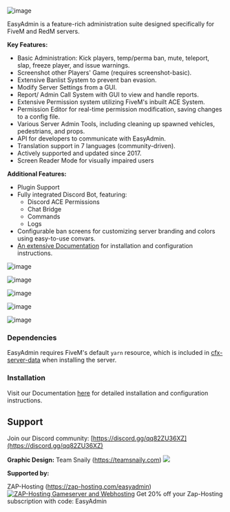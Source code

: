 ![image](https://user-images.githubusercontent.com/13604413/129143671-3ab6a643-faf0-479d-8b97-af71ffb5193c.png)

EasyAdmin is a feature-rich administration suite designed specifically for FiveM and RedM servers.

**Key Features:**

* Basic Administration: Kick players, temp/perma ban, mute, teleport, slap, freeze player, and issue warnings.
* Screenshot other Players' Game (requires screenshot-basic).
* Extensive Banlist System to prevent ban evasion.
* Modify Server Settings from a GUI.
* Report/ Admin Call System with GUI to view and handle reports.
* Extensive Permission system utilizing FiveM's inbuilt ACE System.
* Permission Editor for real-time permission modification, saving changes to a config file.
* Various Server Admin Tools, including cleaning up spawned vehicles, pedestrians, and props.
* API for developers to communicate with EasyAdmin.
* Translation support in 7 languages (community-driven).
* Actively supported and updated since 2017.
* Screen Reader Mode for visually impaired users

 
**Additional Features:**

* Plugin Support
* Fully integrated Discord Bot, featuring:
	+ Discord ACE Permissions
	+ Chat Bridge
	+ Commands
	+ Logs
* Configurable ban screens for customizing server branding and colors using easy-to-use convars.
* [An extensive Documentation](https://easyadmin.readthedocs.io/) for installation and configuration instructions.

![image](https://user-images.githubusercontent.com/13604413/126916981-1680e5ac-e024-467b-aad3-a5a9658449e0.png)

![image](https://user-images.githubusercontent.com/13604413/126916983-0e62e13f-aa66-49ea-b7ef-4f8449601c53.png)

![image](https://user-images.githubusercontent.com/13604413/126916995-213fca15-d356-47b6-8b80-8745b4a37eb9.png)

![image](https://user-images.githubusercontent.com/13604413/126916989-f78d7b16-d20a-49ba-a559-6c3b56e98de5.png)

![image](https://github.com/Gravxd/EasyAdmin/assets/75702884/8a4e4694-5ff5-429a-986c-ab43148929a8)


### Dependencies

EasyAdmin requires FiveM's default `yarn` resource, which is included in [cfx-server-data](https://github.com/citizenfx/cfx-server-data) when installing the server.

### Installation

Visit our Documentation [here](https://easyadmin.readthedocs.io/) for detailed installation and configuration instructions.

## Support

Join our Discord community: [https://discord.gg/qq82ZU36XZ](https://discord.gg/qq82ZU36XZ)

**Graphic Design:** Team Snaily (https://teamsnaily.com)
<a href="https://teamsnaily.com/"><img src="https://user-images.githubusercontent.com/13604413/129143703-b3dd96b1-8e27-407a-8792-8e612a82eeba.png"/></a>

**Supported by:**

ZAP-Hosting (https://zap-hosting.com/easyadmin)
<a href='https://zap-hosting.com/easyadmin'><img src="https://zap-cdn.com/interface/_images/banner/gameserver/fivem-affiliate-banner-1006x180.png" alt="ZAP-Hosting Gameserver and Webhosting"></a>
Get 20% off your Zap-Hosting subscription with code: EasyAdmin

